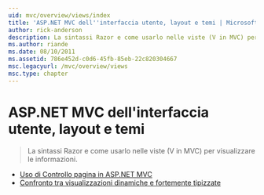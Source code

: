 ```yaml
---
uid: mvc/overview/views/index
title: 'ASP.NET MVC dell''interfaccia utente, layout e temi | Microsoft Docs'
author: rick-anderson
description: La sintassi Razor e come usarlo nelle viste (V in MVC) per visualizzare le informazioni.
ms.author: riande
ms.date: 08/10/2011
ms.assetid: 786e452d-c0d6-45fb-85eb-22c820304667
msc.legacyurl: /mvc/overview/views
msc.type: chapter
---
```

<a name="aspnet-mvc-ui-layouts-and-themes"></a>ASP.NET MVC dell'interfaccia utente, layout e temi
====================
> La sintassi Razor e come usarlo nelle viste (V in MVC) per visualizzare le informazioni.


- [Uso di Controllo pagina in ASP.NET MVC](using-page-inspector-in-aspnet-mvc.md)
- [Confronto tra visualizzazioni dinamiche e fortemente tipizzate](dynamic-v-strongly-typed-views.md)
